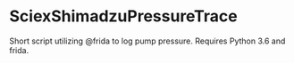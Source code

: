 # SciexShimadzuPressureTrace
Short script utilizing @frida to log pump pressure. 
Requires Python 3.6 and frida.
